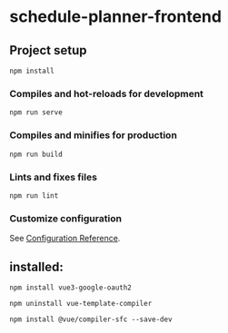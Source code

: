 # schedule-planner-frontend

## Project setup
```
npm install
```

### Compiles and hot-reloads for development
```
npm run serve
```

### Compiles and minifies for production
```
npm run build
```

### Lints and fixes files
```
npm run lint
```

### Customize configuration
See [Configuration Reference](https://cli.vuejs.org/config/).


## installed:
```
npm install vue3-google-oauth2

npm uninstall vue-template-compiler

npm install @vue/compiler-sfc --save-dev


```